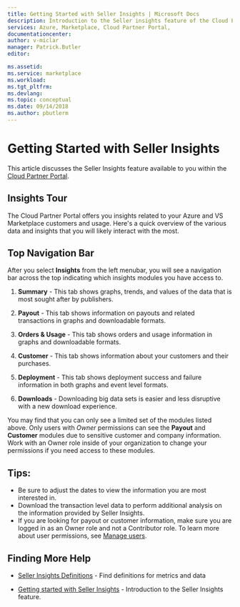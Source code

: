 ```yaml
---
title: Getting Started with Seller Insights | Microsoft Docs
description: Introduction to the Seller insights feature of the Cloud Partner Portal.
services: Azure, Marketplace, Cloud Partner Portal, 
documentationcenter:
author: v-miclar
manager: Patrick.Butler  
editor:

ms.assetid: 
ms.service: marketplace
ms.workload: 
ms.tgt_pltfrm: 
ms.devlang: 
ms.topic: conceptual
ms.date: 09/14/2018
ms.author: pbutlerm
---
```


Getting Started with Seller Insights
====================================

This article discusses the Seller Insights feature available to you within the [Cloud Partner Portal](https://cloudpartner.azure.com/#insights).


Insights Tour
-------------

The Cloud Partner Portal offers you insights related to your Azure and VS
Marketplace customers and usage. Here's a quick overview of the various data and
insights that you will likely interact with the most.

Top Navigation Bar
------------------

After you select **Insights** from the left menubar, you will see a
navigation bar across the top indicating which insights modules you have access
to.

1.  **Summary** - This tab shows graphs, trends, and values of the data that is most
    sought after by publishers.

2.  **Payout** - This tab shows information on payouts and related transactions in
    graphs and downloadable formats.

3.  **Orders & Usage** - This tab shows orders and usage information in graphs and
    downloadable formats.

4.  **Customer** - This tab shows information about your customers and their purchases.

5.  **Deployment** - This tab shows deployment success and failure information in
    both graphs and event level formats.

6.  **Downloads** - Downloading big data sets is easier and less disruptive with a
    new download experience.

You may find that you can only see a limited set of the modules listed above.
Only users with *Owner* permissions can see the **Payout** and **Customer** modules
due to sensitive customer and company information. Work with an Owner role
inside of your organization to change your permissions if you need access to
these modules.


Tips:
-----

-   Be sure to adjust the dates to view the information you are most interested in.
-   Download the transaction level data to perform additional analysis on the
    information provided by Seller Insights.
-   If you are looking for payout or customer information, make sure you are
    logged in as an Owner role and not a Contributor role. To learn more about user
    permissions, see [Manage users](./cloud-partner-portal-manage-users.md).


Finding More Help
-----------------

- [Seller Insights Definitions](./si-insights-definitions-v4.md) - Find definitions for metrics and data

- [Getting started with Seller Insights](./si-getting-started.md) - Introduction to the Seller Insights feature.

